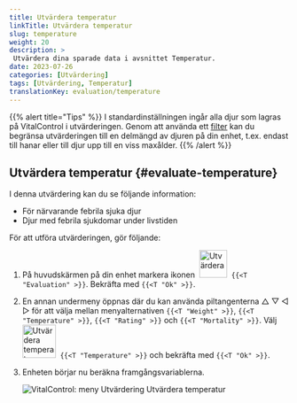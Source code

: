 ```yaml
---
title: Utvärdera temperatur
linkTitle: Utvärdera temperatur
slug: temperature
weight: 20
description: >
 Utvärdera dina sparade data i avsnittet Temperatur.
date: 2023-07-26
categories: [Utvärdering]
tags: [Utvärdering, Temperatur]
translationKey: evaluation/temperature
---
```

{{% alert title="Tips" %}}
I standardinställningen ingår alla djur som lagras på VitalControl i utvärderingen. Genom att använda ett [filter](../../filter/) kan du begränsa utvärderingen till en delmängd av djuren på din enhet, t.ex. endast till hanar eller till djur upp till en viss maxålder.
{{% /alert %}}

## Utvärdera temperatur {#evaluate-temperature}

I denna utvärdering kan du se följande information:
- För närvarande febrila sjuka djur
- Djur med febrila sjukdomar under livstiden

För att utföra utvärderingen, gör följande:

1. På huvudskärmen på din enhet markera ikonen &nbsp;<img src="/icons/main/evaluation.svg" width="50" align="bottom" alt="Utvärdera" />&nbsp; `{{<T "Evaluation" >}}`. Bekräfta med `{{<T "Ok" >}}`.

2. En annan undermeny öppnas där du kan använda piltangenterna △ ▽ ◁ ▷ för att välja mellan menyalternativen `{{<T "Weight" >}}`, `{{<T "Temperature" >}}`, `{{<T "Rating" >}}` och `{{<T "Mortality" >}}`. Välj &nbsp;<img src="/icons/evaluation/temperature.svg" width="60" align="bottom" alt="Utvärdera temperatur" />&nbsp; `{{<T "Temperature" >}}` och bekräfta med `{{<T "Ok" >}}`.

3. Enheten börjar nu beräkna framgångsvariablerna.

   ![VitalControl: meny Utvärdering Utvärdera temperatur](../images/temperature.png "Utvärdera temperatur")

